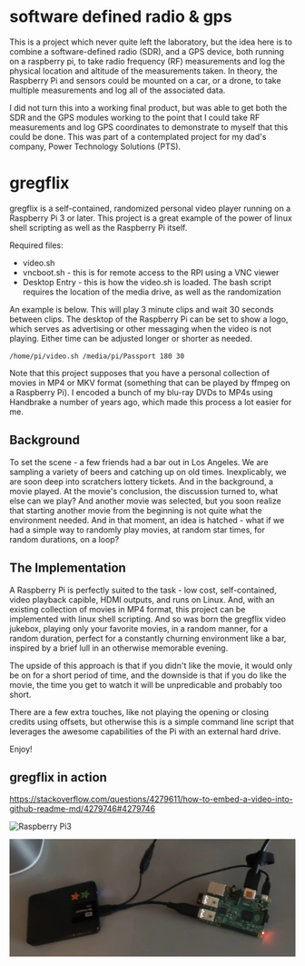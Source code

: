 # software defined radio & gps

This is a project which never quite left the laboratory, but the idea here is to combine a software-defined radio (SDR), and a GPS device, both running on a raspberry pi, to take radio frequency (RF) measurements and log the physical location and altitude of the measurements taken. In theory, the Raspberry Pi and sensors could be mounted on a car, or a drone, to take multiple measurements and log all of the associated data.

I did not turn this into a working final product, but was able to get both the SDR and the GPS modules working to the point that I could take RF measurements and log GPS coordinates to demonstrate to myself that this could be done. This was part of a contemplated project for my dad's company, Power Technology Solutions (PTS).

# gregflix

gregflix is a self-contained, randomized personal video player running on a Raspberry Pi 3 or later. This project is a great example of the power of linux shell scripting as well as the Raspberry Pi itself. 

Required files:
* video.sh
* vncboot.sh - this is for remote access to the RPI using a VNC viewer
* Desktop Entry - this is how the video.sh is loaded. The bash script requires the location of the media drive, as well as the randomization

An example is below. This will play 3 minute clips and wait 30 seconds between clips. The desktop of the Raspberry Pi can be set to show a logo, which serves as advertising or other messaging when the video is not playing. Either time can be adjusted longer or shorter as needed.
```
/home/pi/video.sh /media/pi/Passport 180 30
```

Note that this project supposes that you have a personal collection of movies in MP4 or MKV format (something that can be played by ffmpeg on a Raspberry Pi). I encoded a bunch of my blu-ray DVDs to MP4s using Handbrake a number of years ago, which made this process a lot easier for me.

## Background 

To set the scene - a few friends had a bar out in Los Angeles. We are sampling a variety of beers and catching up on old times. Inexplicably, we are soon deep into scratchers lottery tickets. And in the background, a movie played. At the movie's conclusion, the discussion turned to, what else can we play? And another movie was selected, but you soon realize that starting another movie from the beginning is not quite what the environment needed. And in that moment, an idea is hatched - what if we had a simple way to randomly play movies, at random star times, for random durations, on a loop? 

## The Implementation

A Raspberry Pi is perfectly suited to the task - low cost, self-contained, video playback capible, HDMI outputs, and runs on Linux. And, with an existing collection of movies in MP4 format, this project can be implemented with linux shell scripting. And so was born the gregflix  video jukebox, playing only your favorite movies, in a random manner, for a random duration, perfect for a constantly churning environment like a bar, inspired by a brief lull in an otherwise memorable evening.

The upside of this approach is that if you didn't like the movie, it would only be on for a short period of time, and the downside is that if you do like the movie, the time you get to watch it will be unpredicable and probably too short. 

There are a few extra touches, like not playing the opening or closing credits using offsets, but otherwise this is a simple command line script that leverages the awesome capabilities of the Pi with an external hard drive. 

Enjoy!

## gregflix in action

https://stackoverflow.com/questions/4279611/how-to-embed-a-video-into-github-readme-md/4279746#4279746

![Raspberry Pi3](https://github.com/greg643/rpi/blob/master/GX010002.gif?raw=true)

![Raspberry Pi3](https://github.com/greg643/rpi/blob/master/rpi.jpg?raw=true)


